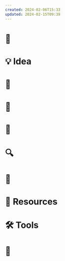 ```yaml
---
created: 2024-02-06T15:33
updated: 2024-02-15T09:39
---
```

# 🎉

# 💡 Idea

# 🌟

# 📄

# 📸

# 🔍

# 🔎

# 🔗 Resources

# 🛠️ Tools

# 🔔